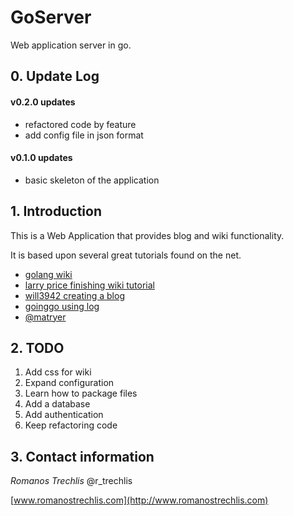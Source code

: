 # GoServer

Web application server in go.

## 0. Update Log

#### v0.2.0 updates

+ refactored code by feature
+ add config file in json format

#### v0.1.0 updates

+ basic skeleton of the application

## 1. Introduction

This is a Web Application that provides blog and wiki functionality.

It is based upon several great tutorials found on the net.

* [golang wiki](https://golang.org/doc/articles/wiki/)
* [larry price finishing wiki tutorial](https://larry-price.com/blog/2014/01/07/finishing-the-google-go-writing-web-applications-tutorial)
* [will3942 creating a blog](http://blog.will3942.com/creating-blog-go)
* [goinggo using log](https://www.goinggo.net/2013/11/using-log-package-in-go.html)
* [@matryer](https://medium.com/@matryer/writing-middleware-in-golang-and-how-go-makes-it-so-much-fun-4375c1246e81)


## 2. TODO

1. Add css for wiki
2. Expand configuration
3. Learn how to package files
4. Add a database
5. Add authentication
6. Keep refactoring code

## 3. Contact information
*Romanos Trechlis* @r_trechlis
      
[www.romanostrechlis.com](http://www.romanostrechlis.com)
